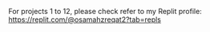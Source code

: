 For projects 1 to 12, please check refer to my Replit profile: https://replit.com/@osamahzreqat2?tab=repls
